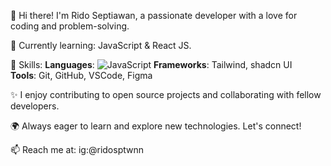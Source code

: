 👋 Hi there! I'm Rido Septiawan, a passionate developer with a love for coding and problem-solving.

🌱 Currently learning: JavaScript & React JS.

💼 Skills:
 **Languages**: ![JavaScript](https://img.shields.io/badge/JavaScript-323330?style=for-the-badge&logo=javascript&logoColor=F7DF1E)
 **Frameworks**: Tailwind, shadcn UI  
 **Tools**: Git, GitHub, VSCode, Figma

✨ I enjoy contributing to open source projects and collaborating with fellow developers.

🌍 Always eager to learn and explore new technologies. Let's connect!

📫 Reach me at: ig:@ridosptwnn


